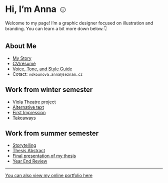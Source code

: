 # Hi, I’m Anna ☺️

Welcome to my page! I’m a graphic designer focused on illustration and branding. You can learn a bit more down below.👇

## About Me

- [My Story](03-content-first/index.md)
- [CV/résumé](04-experience)
- [Voice, Tone, and Style Guide](05-voice-tone)
- Cotact: `vokounova.anna@seznam.cz`

## Work from winter semester

- [Viola Theatre project](03-content-first/case-study.md)
- [Alternative text](01-alternative-text)
- [First Impression](02-first-impression)
- [Takeaways](takeaways)

## Work from summer semester
- [Storytelling](06-storytelling/index.md)
- [Thesis Abstract](07-thesis-abstract/index.md)
- [Final presentation of my thesis](08-thesis-presentation/index.md)
- [Year End Review](year-end-review/index.md)

---

 [You can also view my online portfolio here](https://vokounovaannadb3b.myportfolio.com/work) 
